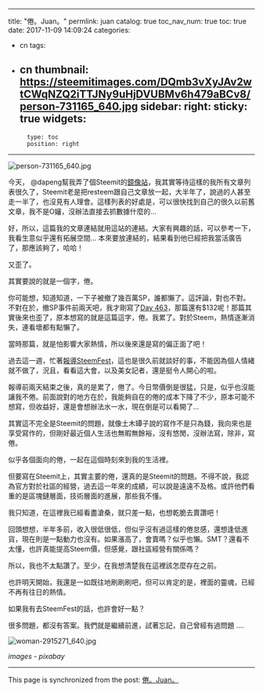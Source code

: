
---
title: "倦。Juan。"
permlink: juan
catalog: true
toc_nav_num: true
toc: true
date: 2017-11-09 14:09:24
categories:
- cn
tags:
- cn
thumbnail: https://steemitimages.com/DQmb3vXyJAv2wtCWqNZQ2iTTJNy9uHjDVUBMv6h479aBCv8/person-731165_640.jpg
sidebar:
    right:
        sticky: true
widgets:
    -
        type: toc
        position: right
---


![person-731165_640.jpg](https://steemitimages.com/DQmb3vXyJAv2wtCWqNZQ2iTTJNy9uHjDVUBMv6h479aBCv8/person-731165_640.jpg)

今天， @dapeng幫我弄了個Steemit的[鏡像站](https://deancrypto.netlify.com/)，我其實等待這樣的我所有文章列表很久了，Steemit老是把resteem跟自己文章放一起，大半年了，說過的人甚至走一半了，也沒見有人理會。這樣列表的好處是，可以很快找到自己的很久以前舊文章，我不是O嬸，沒辦法直接去抓數據什麼的... 

好，所以，這篇我的文章連結就用這站的連結。大家有興趣的話，可以參考一下，我看生意似乎還有拓展空間... 本來要放連結的，結果看到他已經把我當活廣告了，那應該夠了，哈哈！

又歪了。

其實要說的就是一個字，倦。

你可能想，知道知道，一下子被撤了幾百萬SP，誰都懶了。這評論，對也不對。不對在於，撤SP事件前兩天吧，我才剛寫了[Day 463](https://deancrypto.netlify.com/post/day-463/)，那篇還有$132呢！那篇其實後來也歪了，原本想寫的就是這篇這字，倦。我累了。對於Steem，熱情逐漸消失，連看壞都有點懶了。

當時那篇，就是怕影響大家熱情，所以後來還是寫的偏正面了吧！

過去這一週，忙著[報導SteemFest](https://deancrypto.netlify.com/post/issue-sf2-06-the-creamy-and-delicious-steemfest-2-special-frontline-coverage-of-steemfest-2-lisbon-by-steemit-weekly-for-cners/)，這也是很久前就談好的事，不能因為個人情緒就不做了，況且，看看這大會，以及美女記者，還是挺令人開心的啦。

報導前兩天結束之後，真的是累了，倦了。今日幣價倒是很猛，只是，似乎也沒能讓我不倦。前面說對的地方在於，我能夠自在的倦的成本下降了不少，原本可能不想寫，但收益好，還是會想辦法水一水，現在倒是可以看開了...

其實這不完全是Steemit的問題，就像土木罈子說的寫作不是只為錢，我向來也是享受寫作的，但剛好最近個人生活也無暇無餘裕，沒有悠閒，沒辦法寫，除非，寫倦。

似乎各個面向的倦，一起在這個時刻來到我的生活裡。

但要寫在Steemit上，其實主要的倦，還真的是Steemit的問題。不得不說，我認為官方對於社區的經營，過去這一年來的成績，可以說是遠遠不及格。或許他們看重的是區塊鏈層面，技術層面的進展，那些我不懂。

我只知道，在這裡我已經看盡滄桑，就只差一點，也想乾脆去賣讚吧！

回頭想想，半年多前，收入很低很低，但似乎沒有過這樣的倦怠感，還想逢低進貨，現在則是一點動力也沒有。如果漲高了，會賣嗎？似乎也懶。SMT？還看不太懂，也許真能提高Steem價，但感覺，跟社區經營有關係嗎？

所以，我也不太點讚了。至少，在我想清楚我在這裡該怎麼存在之前。

也許明天開始，我還是一如既往地刷刷刷吧，但可以肯定的是，裡面的靈魂，已經不再有往日的熱情。

如果我有去SteemFest的話，也許會好一點？

很多問題，都沒有答案。我們就是繼續前進，試著忘記，自己曾經有過問題 ....

![woman-2915271_640.jpg](https://steemitimages.com/DQmPGbZkRNRLfLTWHNwhy1kDxvfvmA6LVZ4t5JjwZBv3Ejv/woman-2915271_640.jpg)

*images - pixabay*

- - -

This page is synchronized from the post: [倦。Juan。](https://steemit.com/@deanliu/juan)
